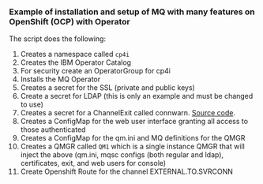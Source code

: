 ### Example of installation and setup of MQ with many features on OpenShift (OCP) with Operator

The script does the following:
1. Creates a namespace called `cp4i`
2. Creates the IBM Operator Catalog
3. For security create an OperatorGroup for cp4i
4. Installs the MQ Operator
5. Creates a secret for the SSL (private and public keys)
6. Create a secret for LDAP (this is only an example and must be changed to use)
7. Creates a secret for a ChannelExit called connwarn.  [Source code](https://github.com/ibm-messaging/mq-exits/tree/master/channel/connwarn).
8. Creates a ConfigMap for the web user interface granting all access to those authenticated
9. Creates a ConfigMap for the qm.ini and MQ definitions for the QMGR
10. Creates a QMGR called `QM1` which is a single instance QMGR that will inject the above (qm.ini, mqsc configs (both regular and ldap), certificates, exit, and web users for console)
11. Create Openshift Route for the channel EXTERNAL.TO.SVRCONN
